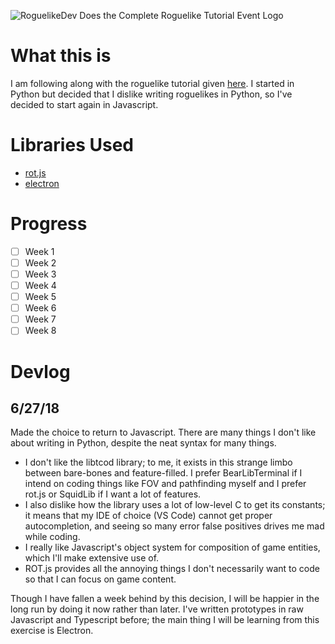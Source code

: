 ![RoguelikeDev Does the Complete Roguelike Tutorial Event Logo](https://i.imgur.com/EYJFgdI.png)

# What this is

I am following along with the roguelike tutorial given [here](https://www.reddit.com/r/roguelikedev/). I started in Python but decided that I dislike writing roguelikes in Python, so I've decided to start again in Javascript.

# Libraries Used

* [rot.js](http://ondras.github.io/rot.js/hp/)
* [electron](https://electronjs.org/)

# Progress

- [ ] Week 1
- [ ] Week 2
- [ ] Week 3
- [ ] Week 4
- [ ] Week 5
- [ ] Week 6
- [ ] Week 7
- [ ] Week 8

# Devlog

## 6/27/18

Made the choice to return to Javascript. There are many things I don't like about writing in Python, despite the neat syntax for many things. 

* I don't like the libtcod library; to me, it exists in this strange limbo between bare-bones and feature-filled. I prefer BearLibTerminal if I intend on coding things like FOV and pathfinding myself and I prefer rot.js or SquidLib if I want a lot of features.
* I also dislike how the library uses a lot of low-level C to get its constants; it means that my IDE of choice (VS Code) cannot get proper autocompletion, and seeing so many error false positives drives me mad while coding.
* I really like Javascript's object system for composition of game entities, which I'll make extensive use of.
* ROT.js provides all the annoying things I don't necessarily want to code so that I can focus on game content.

Though I have fallen a week behind by this decision, I will be happier in the long run by doing it now rather than later. I've written prototypes in raw Javascript and Typescript before; the main thing I will be learning from this exercise is Electron.
